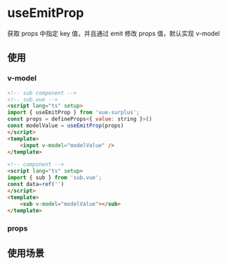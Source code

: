 
# useEmitProp

获取 props 中指定 key 值，并且通过 emit 修改 props 值，默认实现 v-model

## 使用

### v-model

```html
<!-- sub component -->
<!-- sub.vue -->
<script lang="ts" setup>
import { useEmitProp } from 'vue-surplus';
const props = defineProps<{ value: string }>()
const modelValue = useEmitProp(props)
</script>
<template>
    <input v-model="modelValue" />
</template>
```

```html
<!-- component -->
<script lang="ts" setup>
import { sub } from 'sub.vue';
const data=ref('')
</script>
<template>
    <sub v-model="modelValue"></sub>
</template>
```

### props


## 使用场景
